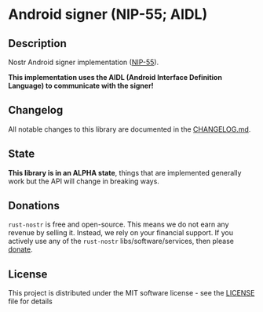 # Android signer (NIP-55; AIDL)

## Description

Nostr Android signer implementation ([NIP-55](https://github.com/nostr-protocol/nips/blob/master/07.md)).

**This implementation uses the AIDL (Android Interface Definition Language) to communicate with the signer!**

## Changelog

All notable changes to this library are documented in the [CHANGELOG.md](CHANGELOG.md).

## State

**This library is in an ALPHA state**, things that are implemented generally work but the API will change in breaking ways.

## Donations

`rust-nostr` is free and open-source. This means we do not earn any revenue by selling it. Instead, we rely on your financial support. If you actively use any of the `rust-nostr` libs/software/services, then please [donate](https://rust-nostr.org/donate).

## License

This project is distributed under the MIT software license - see the [LICENSE](../../LICENSE) file for details
